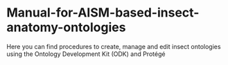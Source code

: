 # Manual-for-AISM-based-insect-anatomy-ontologies
Here you can find procedures to create, manage and edit insect ontologies using the Ontology Development Kit (ODK) and Protégé
